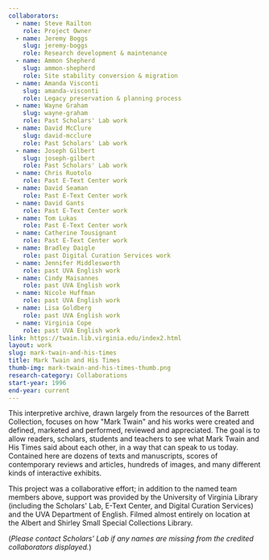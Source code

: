 ```yaml
---
collaborators:
  - name: Steve Railton
    role: Project Owner
  - name: Jeremy Boggs
    slug: jeremy-boggs
    role: Research development & maintenance
  - name: Ammon Shepherd
    slug: ammon-shepherd
    role: Site stability conversion & migration
  - name: Amanda Visconti
    slug: amanda-visconti
    role: Legacy preservation & planning process
  - name: Wayne Graham
    slug: wayne-graham
    role: Past Scholars' Lab work
  - name: David McClure
    slug: david-mcclure
    role: Past Scholars' Lab work
  - name: Joseph Gilbert
    slug: joseph-gilbert
    role: Past Scholars' Lab work 
  - name: Chris Ruotolo
    role: Past E-Text Center work
  - name: David Seaman
    role: Past E-Text Center work
  - name: David Gants
    role: Past E-Text Center work
  - name: Tom Lukas
    role: Past E-Text Center work
  - name: Catherine Tousignant
    role: Past E-Text Center work
  - name: Bradley Daigle
    role: past Digital Curation Services work
  - name: Jennifer Middlesworth
    role: past UVA English work
  - name: Cindy Maisannes
    role: past UVA English work
  - name: Nicole Huffman
    role: past UVA English work
  - name: Lisa Goldberg
    role: past UVA English work
  - name: Virginia Cope
    role: past UVA English work
link: https://twain.lib.virginia.edu/index2.html
layout: work
slug: mark-twain-and-his-times
title: Mark Twain and His Times
thumb-img: mark-twain-and-his-times-thumb.png
research-category: Collaborations
start-year: 1996
end-year: current
---
```

This interpretive archive, drawn largely from the resources of the Barrett Collection, focuses on how "Mark Twain" and his works were created and defined, marketed and performed, reviewed and appreciated. The goal is to allow readers, scholars, students and teachers to see what Mark Twain and His Times said about each other, in a way that can speak to us today. Contained here are dozens of texts and manuscripts, scores of contemporary reviews and articles, hundreds of images, and many different kinds of interactive exhibits.

This project was a collaborative effort; in addition to the named team members above, support was provided by the University of Virginia Library (including the Scholars' Lab, E-Text Center, and Digital Curation Services) and the UVA Department of English. Filmed almost entirely on location at the Albert and Shirley Small Special Collections Library.

(_Please contact Scholars' Lab if any names are missing from the credited collaborators displayed._)
